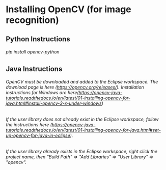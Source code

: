 # Installing OpenCV (for image recognition)
## Python Instructions
###### pip install opencv-python

## Java Instructions
###### OpenCV must be downloaded and added to the Eclipse workspace. The download page is here (https://opencv.org/releases/). Installation instructions for Windows are here(https://opencv-java-tutorials.readthedocs.io/en/latest/01-installing-opencv-for-java.html#install-opencv-3-x-under-windows)
###### If the user library does not already exist in the Eclipse workspace, follow the instructions here (https://opencv-java-tutorials.readthedocs.io/en/latest/01-installing-opencv-for-java.html#set-up-opencv-for-java-in-eclipse).
###### If the user library already exists in the Eclipse workspace, right click the project name, then "Build Path" => "Add Libraries" => "User Library" => "opencv".
